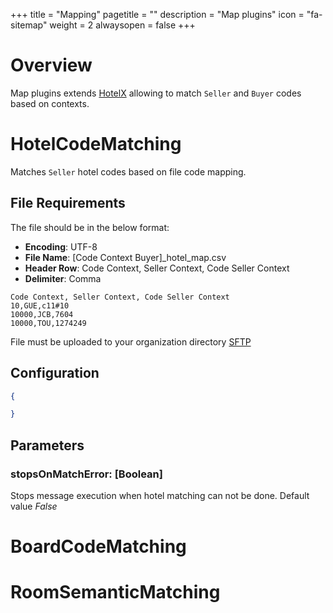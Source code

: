+++
title = "Mapping"
pagetitle = ""
description = "Map plugins"
icon = "fa-sitemap"
weight = 2
alwaysopen = false
+++

# Overview

Map plugins extends [HotelX](/hotelx/) allowing to match `Seller` and `Buyer` codes based on contexts.

# HotelCodeMatching

Matches `Seller` hotel codes based on file code mapping. 

## File Requirements

The file should be in the below format:

* **Encoding**: UTF-8
* **File Name**: [Code Context Buyer]_hotel_map.csv
* **Header Row**: Code Context, Seller Context, Code Seller Context
* **Delimiter**: Comma

```text
Code Context, Seller Context, Code Seller Context
10,GUE,c11#10
10000,JCB,7604
10000,TOU,1274249
```

File must be uploaded to your organization directory [SFTP](/travelgatex/data-automation/ftp)

## Configuration

```json
{

}
```

## Parameters

### stopsOnMatchError: [Boolean]
Stops message execution when hotel matching can not be done. Default value _False_

# BoardCodeMatching
 
 
# RoomSemanticMatching